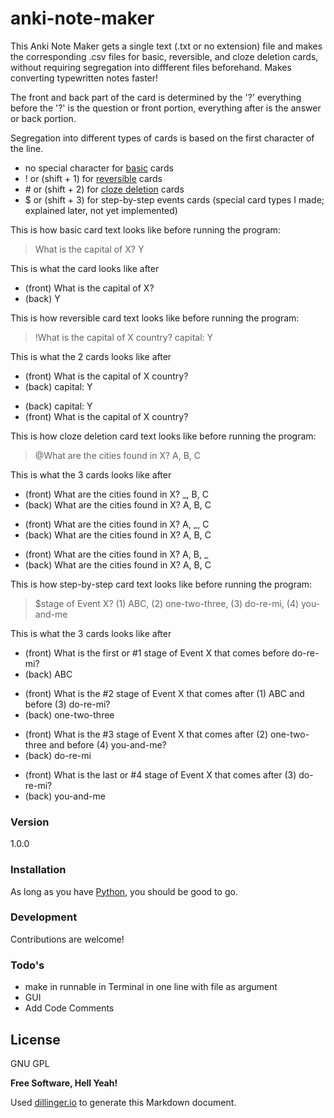 # anki-note-maker
This Anki Note Maker gets a single text (.txt or no extension) file and makes the corresponding .csv files for basic, reversible, and cloze deletion cards, without requiring segregation into diffferent files beforehand. Makes converting typewritten notes faster!

The front and back part of the card is determined by the '?' everything before the '?' is the question or front portion, everything after is the answer or back portion.

Segregation into different types of cards is based on the first character of the line.
- no special character for [basic] cards
- ! or (shift + 1) for [reversible] cards
- \# or (shift + 2) for [cloze deletion] cards
- $ or (shift + 3) for step-by-step events cards (special card types I made; explained later, not yet implemented)

This is how basic card text looks like before running the program:
> What is the capital of X? Y 

This is what the card looks like after
- (front) What is the capital of X?
- (back) Y
    
This is how reversible card text looks like before running the program:

> !What is the capital of X country? capital: Y

This is what the 2 cards looks like after
 - (front) What is the capital of X country?
 - (back) capital: Y
 
 * (back) capital: Y
 * (front) What is the capital of X country?

This is how cloze deletion card text looks like before running the program:
> @What are the cities found in X? A, B, C

This is what the 3 cards looks like after
- (front) What are the cities found in X? _, B, C
- (back) What are the cities found in X? A, B, C

* (front) What are the cities found in X? A, _, C
* (back) What are the cities found in X? A, B, C

- (front) What are the cities found in X? A, B, _
- (back) What are the cities found in X? A, B, C
 
This is how step-by-step card text looks like before running the program:
> $stage of Event X? (1) ABC, (2) one-two-three, (3) do-re-mi, (4) you-and-me

This is what the 3 cards looks like after
- (front) What is the first or #1 stage of Event X that comes before do-re-mi?
- (back) ABC

* (front) What is the #2 stage of Event X that comes after (1) ABC and before (3) do-re-mi?
* (back) one-two-three

- (front) What is the #3 stage of Event X that comes after (2) one-two-three and before (4) you-and-me?
- (back) do-re-mi

* (front) What is the last or #4 stage of Event X that comes after (3) do-re-mi?
* (back) you-and-me

### Version
1.0.0

### Installation

As long as you have [Python], you should be good to go.

### Development

Contributions are welcome!


### Todo's

 - make in runnable in Terminal in one line with file as argument
 - GUI
 - Add Code Comments

License
----

GNU GPL


**Free Software, Hell Yeah!**

Used [dillinger.io]() to generate this Markdown document.

[basic]: http://ankisrs.net/docs/manual.html#the-basics
[reversible]: http://ankisrs.net/docs/manual.html#reverse-cards
[cloze deletion]: http://ankisrs.net/docs/manual.html#cloze
[Python]: https://www.python.org/downloads/

